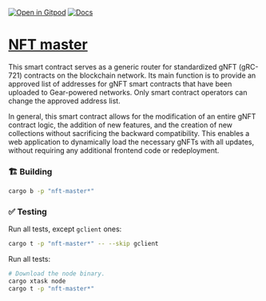 [![Open in Gitpod](https://img.shields.io/badge/Open_in-Gitpod-white?logo=gitpod)](https://gitpod.io/#FOLDER=nft-master/https://github.com/gear-foundation/dapps)
[![Docs](https://img.shields.io/github/actions/workflow/status/gear-foundation/dapps/contracts.yml?logo=rust&label=docs)](https://dapps.gear.rs/nft_master_io)

# [NFT master](https://wiki.gear-tech.io/docs/developing-contracts/token-standards/gnft721)

This smart contract serves as a generic router for standardized gNFT (gRC-721) contracts on the blockchain network. Its main function is to provide an approved list of addresses for gNFT smart contracts that have been uploaded to Gear-powered networks. Only smart contract operators can change the approved address list.

In general, this smart contract allows for the modification of an entire gNFT contract logic, the addition of new features, and the creation of new collections without sacrificing the backward compatibility. This enables a web application to dynamically load the necessary gNFTs with all updates, without requiring any additional frontend code or redeployment.

### 🏗️ Building

```sh
cargo b -p "nft-master*"
```

### ✅ Testing

Run all tests, except `gclient` ones:
```sh
cargo t -p "nft-master*" -- --skip gclient
```

Run all tests:
```sh
# Download the node binary.
cargo xtask node
cargo t -p "nft-master*"
```
